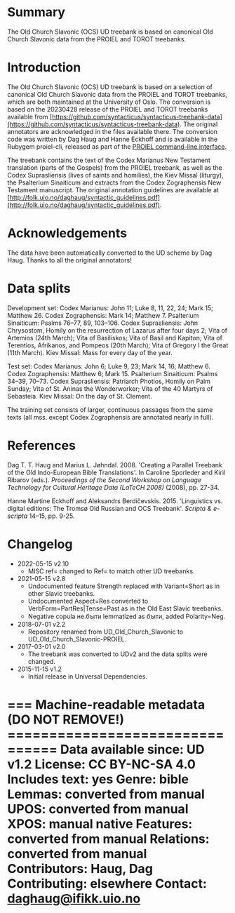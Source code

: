 # Summary

The Old Church Slavonic (OCS) UD treebank is based on canonical Old Church Slavonic data from the PROIEL and TOROT treebanks.

# Introduction

The Old Church Slavonic (OCS) UD treebank is based on a selection of canonical Old Church Slavonic data from the PROIEL and TOROT treebanks, which are both maintained at the University of Oslo. The conversion is based on the 20230428 release of the PROIEL and TOROT treebanks available from [https://github.com/syntacticus/syntacticus-treebank-data](https://github.com/syntacticus/syntacticus-treebank-data). The original annotators are acknowledged in the files available there. The conversion code was written by Dag Haug and Hanne Eckhoff and is available in the Rubygem proiel-cli, released as part of the [PROIEL command-line interface](https://github.com/proiel/proiel-cli).

The treebank contains the text of the Codex Marianus New Testament translation (parts of the Gospels) from the PROIEL treebank, as well as the Codex Suprasliensis (lives of saints and homilies), the Kiev Missal (liturgy), the Psalterium Sinaiticum and extracts from the Codex Zographensis New Testament manuscript. The original annotation guidelines are available at [http://folk.uio.no/daghaug/syntactic_guidelines.pdf](http://folk.uio.no/daghaug/syntactic_guidelines.pdf). 

# Acknowledgements

The data have been automatically converted to the UD scheme by Dag Haug. Thanks to all the original annotators!

# Data splits
Development set: 
Codex Marianus: John 11; Luke 8, 11, 22, 24; Mark 15; Matthew 26.
Codex Zographensis: Mark 14; Matthew 7.
Psalterium Sinaiticum: Psalms 76–77, 89, 103–106.
Codex Suprasliensis: John Chrysostom, Homily on the resurrection of Lazarus after four days 2; Vita of Artemios (24th March); Vita of Basiliskos; Vita of Basil and Kapiton; Vita of Terentios, Afrikanos, and Pompeos (20th March); Vita of Gregory I the Great (11th March).
Kiev Missal:	Mass for every day of the year.

Test set: 
Codex Marianus: John 6; Luke 9, 23; Mark 14, 16; Matthew 6.
Codex Zographensis: Matthew 6; Mark 15.
Psalterium Sinaiticum: Psalms 34–39, 70–73.
Codex Suprasliensis: Patriarch Photios, Homily on Palm Sunday; Vita of St. Aninas the Wonderworker; Vita of the 40 Martyrs of Sebasteia.
Kiev Missal: On the day of St. Clement.

The training set consists of larger, continuous passages from the same texts (all mss. except Codex Zographensis are annotated nearly in full).

# References
Dag T. T. Haug and Marius L. Jøhndal. 2008. 'Creating a Parallel Treebank of the Old Indo-European Bible Translations'. In Caroline Sporleder and Kiril Ribarov (eds.).  *Proceedings of the Second Workshop on Language Technology for Cultural Heritage Data (LaTeCH 2008)* (2008), pp. 27-34.

Hanne Martine Eckhoff and Aleksandrs Berdičevskis. 2015. 'Linguistics vs. digital editions: The Tromsø Old Russian and OCS Treebank'. *Scripta & e-scripta* 14–15, pp. 9-25.

# Changelog

* 2022-05-15 v2.10
  * MISC ref= changed to Ref= to match other UD treebanks.
* 2021-05-15 v2.8
  * Undocumented feature Strength replaced with Variant=Short as in other Slavic treebanks.
  * Undocumented Aspect=Res converted to VerbForm=PartRes|Tense=Past as in the Old East Slavic treebanks.
  * Negative copula не.бꙑти lemmatized as бꙑти, added Polarity=Neg.
* 2018-07-01 v2.2
  * Repository renamed from UD_Old_Church_Slavonic to UD_Old_Church_Slavonic-PROIEL.
* 2017-03-01 v2.0
  * The treebank was converted to UDv2 and the data splits were changed.
* 2015-11-15 v1.2
  * Initial release in Universal Dependencies.

=== Machine-readable metadata (DO NOT REMOVE!) ================================
Data available since: UD v1.2
License: CC BY-NC-SA 4.0
Includes text: yes
Genre: bible
Lemmas: converted from manual
UPOS: converted from manual
XPOS: manual native
Features: converted from manual
Relations: converted from manual
Contributors: Haug, Dag
Contributing: elsewhere
Contact: daghaug@ifikk.uio.no
===============================================================================

